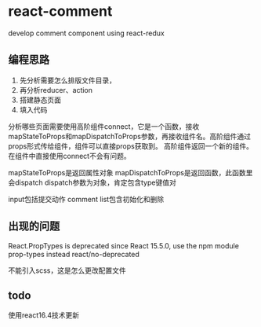 # react-comment
develop comment component using react-redux

## 编程思路
1. 先分析需要怎么排版文件目录，
2. 再分析reducer、action
3. 搭建静态页面
4. 填入代码

分析哪些页面需要使用高阶组件connect，它是一个函数，接收mapStateToProps和mapDispatchToProps参数，再接收组件名。高阶组件通过props形式传给组件，组件可以直接props获取到。
高阶组件返回一个新的组件。
在组件中直接使用connect不会有问题。

mapStateToProps是返回属性对象
mapDispatchToProps是返回函数，此函数里会dispatch
dispatch参数为对象，肯定包含type键值对

input包括提交动作
comment list包含初始化和删除

## 出现的问题
React.PropTypes is deprecated since React 15.5.0, use the npm module prop-types instead  react/no-deprecated


不能引入scss，这是怎么更改配置文件


## todo
使用react16.4技术更新

